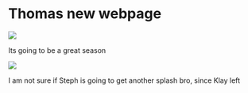 # Thomas new webpage

![](https://i0.wp.com/thegamehaus.com/wp-content/uploads/2023/02/durant-iso021623.jpg?fit=1920%2C1080&ssl=1.jpg)

Its going to be a great season


![ ](https://upload.wikimedia.org/wikipedia/commons/1/1a/Stephen_Curry_2.jpg)

I am not sure if Steph is going to get another splash bro, since Klay left
